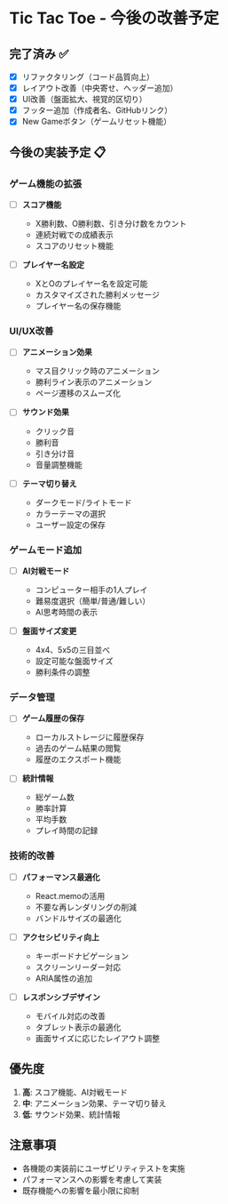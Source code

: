 # Tic Tac Toe - 今後の改善予定

## 完了済み ✅
- [x] リファクタリング（コード品質向上）
- [x] レイアウト改善（中央寄せ、ヘッダー追加）
- [x] UI改善（盤面拡大、視覚的区切り）
- [x] フッター追加（作成者名、GitHubリンク）
- [x] New Gameボタン（ゲームリセット機能）

## 今後の実装予定 📋

### ゲーム機能の拡張
- [ ] **スコア機能**
  - X勝利数、O勝利数、引き分け数をカウント
  - 連続対戦での成績表示
  - スコアのリセット機能

- [ ] **プレイヤー名設定**
  - XとOのプレイヤー名を設定可能
  - カスタマイズされた勝利メッセージ
  - プレイヤー名の保存機能

### UI/UX改善
- [ ] **アニメーション効果**
  - マス目クリック時のアニメーション
  - 勝利ライン表示のアニメーション
  - ページ遷移のスムーズ化

- [ ] **サウンド効果**
  - クリック音
  - 勝利音
  - 引き分け音
  - 音量調整機能

- [ ] **テーマ切り替え**
  - ダークモード/ライトモード
  - カラーテーマの選択
  - ユーザー設定の保存

### ゲームモード追加
- [ ] **AI対戦モード**
  - コンピューター相手の1人プレイ
  - 難易度選択（簡単/普通/難しい）
  - AI思考時間の表示

- [ ] **盤面サイズ変更**
  - 4x4、5x5の三目並べ
  - 設定可能な盤面サイズ
  - 勝利条件の調整

### データ管理
- [ ] **ゲーム履歴の保存**
  - ローカルストレージに履歴保存
  - 過去のゲーム結果の閲覧
  - 履歴のエクスポート機能

- [ ] **統計情報**
  - 総ゲーム数
  - 勝率計算
  - 平均手数
  - プレイ時間の記録

### 技術的改善
- [ ] **パフォーマンス最適化**
  - React.memoの活用
  - 不要な再レンダリングの削減
  - バンドルサイズの最適化

- [ ] **アクセシビリティ向上**
  - キーボードナビゲーション
  - スクリーンリーダー対応
  - ARIA属性の追加

- [ ] **レスポンシブデザイン**
  - モバイル対応の改善
  - タブレット表示の最適化
  - 画面サイズに応じたレイアウト調整

## 優先度
1. **高**: スコア機能、AI対戦モード
2. **中**: アニメーション効果、テーマ切り替え
3. **低**: サウンド効果、統計情報

## 注意事項
- 各機能の実装前にユーザビリティテストを実施
- パフォーマンスへの影響を考慮して実装
- 既存機能への影響を最小限に抑制